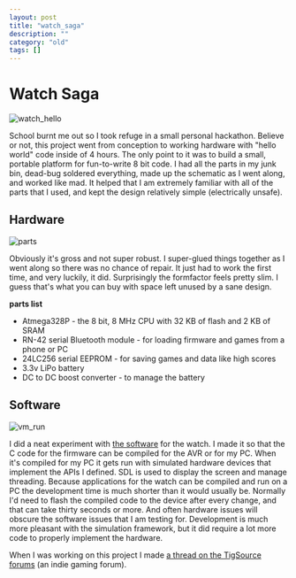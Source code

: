 ```yaml
---
layout: post
title: "watch_saga"
description: ""
category: "old"
tags: []
---
```


Watch Saga
==========

![watch_hello](http://hackniac.com/images/posts/simulacrum/watch_hello.jpg)

School burnt me out so I took refuge in a small personal hackathon. Believe or not, this project went from conception to working hardware with "hello world" code inside of 4 hours. The only point to it was to build a small, portable platform for fun-to-write 8 bit code. I had all the parts in my junk bin, dead-bug soldered everything, made up the schematic as I went along, and worked like mad. It helped that I am extremely familiar with all of the parts that I used, and kept the design relatively simple (electrically unsafe).

Hardware
--------

![parts](http://hackniac.com/images/posts/simulacrum/parts.jpg)

Obviously it's gross and not super robust. I super-glued things together as I went along so there was no chance of repair. It just had to work the first time, and very luckily, it did. Surprisingly the formfactor feels pretty slim. I guess that's what you can buy with space left unused by a sane design.

__parts list__

* Atmega328P - the 8 bit, 8 MHz CPU with 32 KB of flash and 2 KB of SRAM
* RN-42 serial Bluetooth module - for loading firmware and games from a phone or PC
* 24LC256 serial EEPROM - for saving games and data like high scores
* 3.3v LiPo battery
* DC to DC boost converter - to manage the battery

Software
--------

![vm_run](http://hackniac.com/images/posts/simulacrum/vm_run.png)

I did a neat experiment with [the software](https://github.com/jmptable/simcrum) for the watch. I made it so that the C code for the firmware can be compiled for the AVR or for my PC. When it's compiled for my PC it gets run with simulated hardware devices that implement the APIs I defined. SDL is used to display the screen and manage threading. Because applications for the watch can be compiled and run on a PC the development time is much shorter than it would usually be. Normally I'd need to flash the compiled code to the device after every change, and that can take thirty seconds or more. And often hardware issues will obscure the software issues that I am testing for. Development is much more pleasant with the simulation framework, but it did require a lot more code to properly implement the hardware.

When I was working on this project I made [a thread on the TigSource forums](http://forums.tigsource.com/index.php?topic=34294.0) (an indie gaming forum).

